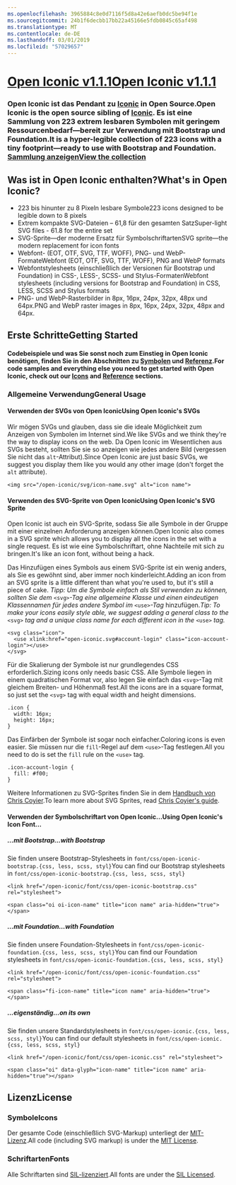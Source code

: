 ```yaml
---
ms.openlocfilehash: 3965884c8e0d7116f5d8a42e6aefb0dc5be94f1e
ms.sourcegitcommit: 24b1f6decbb17bb22a45166e5fdb0845c65af498
ms.translationtype: MT
ms.contentlocale: de-DE
ms.lasthandoff: 03/01/2019
ms.locfileid: "57029657"
---
```

<a name="open-iconic-v111httpuseiconiccomopen"></a>[<span data-ttu-id="78c21-101">Open Iconic v1.1.1</span><span class="sxs-lookup"><span data-stu-id="78c21-101">Open Iconic v1.1.1</span></span>](http://useiconic.com/open)
===========

### <a name="open-iconic-is-the-open-source-sibling-of-iconichttpuseiconiccom-it-is-a-hyper-legible-collection-of-223-icons-with-a-tiny-footprintmdashready-to-use-with-bootstrap-and-foundation-view-the-collectionhttpuseiconiccomopenicons"></a><span data-ttu-id="78c21-102">Open Iconic ist das Pendant zu [Iconic](http://useiconic.com) in Open Source.</span><span class="sxs-lookup"><span data-stu-id="78c21-102">Open Iconic is the open source sibling of [Iconic](http://useiconic.com).</span></span> <span data-ttu-id="78c21-103">Es ist eine Sammlung von 223 extrem lesbaren Symbolen mit geringem Ressourcenbedarf&mdash;bereit zur Verwendung mit Bootstrap und Foundation.</span><span class="sxs-lookup"><span data-stu-id="78c21-103">It is a hyper-legible collection of 223 icons with a tiny footprint&mdash;ready to use with Bootstrap and Foundation.</span></span> [<span data-ttu-id="78c21-104">Sammlung anzeigen</span><span class="sxs-lookup"><span data-stu-id="78c21-104">View the collection</span></span>](http://useiconic.com/open#icons)



## <a name="whats-in-open-iconic"></a><span data-ttu-id="78c21-105">Was ist in Open Iconic enthalten?</span><span class="sxs-lookup"><span data-stu-id="78c21-105">What's in Open Iconic?</span></span>

* <span data-ttu-id="78c21-106">223 bis hinunter zu 8 Pixeln lesbare Symbole</span><span class="sxs-lookup"><span data-stu-id="78c21-106">223 icons designed to be legible down to 8 pixels</span></span>
* <span data-ttu-id="78c21-107">Extrem kompakte SVG-Dateien – 61,8 für den gesamten Satz</span><span class="sxs-lookup"><span data-stu-id="78c21-107">Super-light SVG files - 61.8 for the entire set</span></span> 
* <span data-ttu-id="78c21-108">SVG-Sprite&mdash;der moderne Ersatz für Symbolschriftarten</span><span class="sxs-lookup"><span data-stu-id="78c21-108">SVG sprite&mdash;the modern replacement for icon fonts</span></span>
* <span data-ttu-id="78c21-109">Webfont- (EOT, OTF, SVG, TTF, WOFF), PNG- und WebP-Formate</span><span class="sxs-lookup"><span data-stu-id="78c21-109">Webfont (EOT, OTF, SVG, TTF, WOFF), PNG and WebP formats</span></span>
* <span data-ttu-id="78c21-110">Webfontstylesheets (einschließlich der Versionen für Bootstrap und Foundation) in CSS-, LESS-, SCSS- und Stylus-Formaten</span><span class="sxs-lookup"><span data-stu-id="78c21-110">Webfont stylesheets (including versions for Bootstrap and Foundation) in CSS, LESS, SCSS and Stylus formats</span></span>
* <span data-ttu-id="78c21-111">PNG- und WebP-Rasterbilder in 8px, 16px, 24px, 32px, 48px und 64px.</span><span class="sxs-lookup"><span data-stu-id="78c21-111">PNG and WebP raster images in 8px, 16px, 24px, 32px, 48px and 64px.</span></span>


## <a name="getting-started"></a><span data-ttu-id="78c21-112">Erste Schritte</span><span class="sxs-lookup"><span data-stu-id="78c21-112">Getting Started</span></span>

#### <a name="for-code-samples-and-everything-else-you-need-to-get-started-with-open-iconic-check-out-our-iconshttpuseiconiccomopenicons-and-referencehttpuseiconiccomopenreference-sections"></a><span data-ttu-id="78c21-113">Codebeispiele und was Sie sonst noch zum Einstieg in Open Iconic benötigen, finden Sie in den Abschnitten zu [Symbolen](http://useiconic.com/open#icons) und [Referenz](http://useiconic.com/open#reference).</span><span class="sxs-lookup"><span data-stu-id="78c21-113">For code samples and everything else you need to get started with Open Iconic, check out our [Icons](http://useiconic.com/open#icons) and [Reference](http://useiconic.com/open#reference) sections.</span></span>

### <a name="general-usage"></a><span data-ttu-id="78c21-114">Allgemeine Verwendung</span><span class="sxs-lookup"><span data-stu-id="78c21-114">General Usage</span></span>

#### <a name="using-open-iconics-svgs"></a><span data-ttu-id="78c21-115">Verwenden der SVGs von Open Iconic</span><span class="sxs-lookup"><span data-stu-id="78c21-115">Using Open Iconic's SVGs</span></span>

<span data-ttu-id="78c21-116">Wir mögen SVGs und glauben, dass sie die ideale Möglichkeit zum Anzeigen von Symbolen im Internet sind.</span><span class="sxs-lookup"><span data-stu-id="78c21-116">We like SVGs and we think they're the way to display icons on the web.</span></span> <span data-ttu-id="78c21-117">Da Open Iconic im Wesentlichen aus SVGs besteht, sollten Sie sie so anzeigen wie jedes andere Bild (vergessen Sie nicht das `alt`-Attribut).</span><span class="sxs-lookup"><span data-stu-id="78c21-117">Since Open Iconic are just basic SVGs, we suggest you display them like you would any other image (don't forget the `alt` attribute).</span></span>

```
<img src="/open-iconic/svg/icon-name.svg" alt="icon name">
```

#### <a name="using-open-iconics-svg-sprite"></a><span data-ttu-id="78c21-118">Verwenden des SVG-Sprite von Open Iconic</span><span class="sxs-lookup"><span data-stu-id="78c21-118">Using Open Iconic's SVG Sprite</span></span>

<span data-ttu-id="78c21-119">Open Iconic ist auch ein SVG-Sprite, sodass Sie alle Symbole in der Gruppe mit einer einzelnen Anforderung anzeigen können.</span><span class="sxs-lookup"><span data-stu-id="78c21-119">Open Iconic also comes in a SVG sprite which allows you to display all the icons in the set with a single request.</span></span> <span data-ttu-id="78c21-120">Es ist wie eine Symbolschriftart, ohne Nachteile mit sich zu bringen.</span><span class="sxs-lookup"><span data-stu-id="78c21-120">It's like an icon font, without being a hack.</span></span>

<span data-ttu-id="78c21-121">Das Hinzufügen eines Symbols aus einem SVG-Sprite ist ein wenig anders, als Sie es gewöhnt sind, aber immer noch kinderleicht.</span><span class="sxs-lookup"><span data-stu-id="78c21-121">Adding an icon from an SVG sprite is a little different than what you're used to, but it's still a piece of cake.</span></span> <span data-ttu-id="78c21-122">*Tipp: Um die Symbole einfach als Stil verwenden zu können, sollten Sie dem* `<svg>`*-Tag eine allgemeine Klasse und einen eindeutigen Klassennamen für jedes andere Symbol im* `<use>`*-Tag* hinzufügen.</span><span class="sxs-lookup"><span data-stu-id="78c21-122">*Tip: To make your icons easily style able, we suggest adding a general class to the* `<svg>` *tag and a unique class name for each different icon in the* `<use>` *tag.*</span></span>  

```
<svg class="icon">
  <use xlink:href="open-iconic.svg#account-login" class="icon-account-login"></use>
</svg>
```

<span data-ttu-id="78c21-123">Für die Skalierung der Symbole ist nur grundlegendes CSS erforderlich.</span><span class="sxs-lookup"><span data-stu-id="78c21-123">Sizing icons only needs basic CSS.</span></span> <span data-ttu-id="78c21-124">Alle Symbole liegen in einem quadratischen Format vor, also legen Sie einfach das `<svg>`-Tag mit gleichem Breiten- und Höhenmaß fest.</span><span class="sxs-lookup"><span data-stu-id="78c21-124">All the icons are in a square format, so just set the `<svg>` tag with equal width and height dimensions.</span></span>

```
.icon {
  width: 16px;
  height: 16px;
}
```

<span data-ttu-id="78c21-125">Das Einfärben der Symbole ist sogar noch einfacher.</span><span class="sxs-lookup"><span data-stu-id="78c21-125">Coloring icons is even easier.</span></span> <span data-ttu-id="78c21-126">Sie müssen nur die `fill`-Regel auf dem `<use>`-Tag festlegen.</span><span class="sxs-lookup"><span data-stu-id="78c21-126">All you need to do is set the `fill` rule on the `<use>` tag.</span></span>

```
.icon-account-login {
  fill: #f00;
}
```

<span data-ttu-id="78c21-127">Weitere Informationen zu SVG-Sprites finden Sie in dem [Handbuch von Chris Coyier](http://css-tricks.com/svg-sprites-use-better-icon-fonts/).</span><span class="sxs-lookup"><span data-stu-id="78c21-127">To learn more about SVG Sprites, read [Chris Coyier's guide](http://css-tricks.com/svg-sprites-use-better-icon-fonts/).</span></span>

#### <a name="using-open-iconics-icon-font"></a><span data-ttu-id="78c21-128">Verwenden der Symbolschriftart von Open Iconic...</span><span class="sxs-lookup"><span data-stu-id="78c21-128">Using Open Iconic's Icon Font...</span></span>


##### <a name="with-bootstrap"></a><span data-ttu-id="78c21-129">…mit Bootstrap</span><span class="sxs-lookup"><span data-stu-id="78c21-129">…with Bootstrap</span></span>

<span data-ttu-id="78c21-130">Sie finden unsere Bootstrap-Stylesheets in `font/css/open-iconic-bootstrap.{css, less, scss, styl}`</span><span class="sxs-lookup"><span data-stu-id="78c21-130">You can find our Bootstrap stylesheets in `font/css/open-iconic-bootstrap.{css, less, scss, styl}`</span></span>


```
<link href="/open-iconic/font/css/open-iconic-bootstrap.css" rel="stylesheet">
```


```
<span class="oi oi-icon-name" title="icon name" aria-hidden="true"></span>
```

##### <a name="with-foundation"></a><span data-ttu-id="78c21-131">…mit Foundation</span><span class="sxs-lookup"><span data-stu-id="78c21-131">…with Foundation</span></span>

<span data-ttu-id="78c21-132">Sie finden unsere Foundation-Stylesheets in `font/css/open-iconic-foundation.{css, less, scss, styl}`</span><span class="sxs-lookup"><span data-stu-id="78c21-132">You can find our Foundation stylesheets in `font/css/open-iconic-foundation.{css, less, scss, styl}`</span></span>

```
<link href="/open-iconic/font/css/open-iconic-foundation.css" rel="stylesheet">
```


```
<span class="fi-icon-name" title="icon name" aria-hidden="true"></span>
```

##### <a name="on-its-own"></a><span data-ttu-id="78c21-133">...eigenständig</span><span class="sxs-lookup"><span data-stu-id="78c21-133">…on its own</span></span>

<span data-ttu-id="78c21-134">Sie finden unsere Standardstylesheets in `font/css/open-iconic.{css, less, scss, styl}`</span><span class="sxs-lookup"><span data-stu-id="78c21-134">You can find our default stylesheets in `font/css/open-iconic.{css, less, scss, styl}`</span></span>

```
<link href="/open-iconic/font/css/open-iconic.css" rel="stylesheet">
```

```
<span class="oi" data-glyph="icon-name" title="icon name" aria-hidden="true"></span>
```


## <a name="license"></a><span data-ttu-id="78c21-135">Lizenz</span><span class="sxs-lookup"><span data-stu-id="78c21-135">License</span></span>

### <a name="icons"></a><span data-ttu-id="78c21-136">Symbole</span><span class="sxs-lookup"><span data-stu-id="78c21-136">Icons</span></span>

<span data-ttu-id="78c21-137">Der gesamte Code (einschließlich SVG-Markup) unterliegt der [MIT-Lizenz](http://opensource.org/licenses/MIT).</span><span class="sxs-lookup"><span data-stu-id="78c21-137">All code (including SVG markup) is under the [MIT License](http://opensource.org/licenses/MIT).</span></span>

### <a name="fonts"></a><span data-ttu-id="78c21-138">Schriftarten</span><span class="sxs-lookup"><span data-stu-id="78c21-138">Fonts</span></span>

<span data-ttu-id="78c21-139">Alle Schriftarten sind [SIL-lizenziert](http://scripts.sil.org/cms/scripts/page.php?item_id=OFL_web).</span><span class="sxs-lookup"><span data-stu-id="78c21-139">All fonts are under the [SIL Licensed](http://scripts.sil.org/cms/scripts/page.php?item_id=OFL_web).</span></span>
